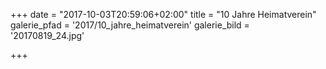 +++
date = "2017-10-03T20:59:06+02:00"
title = "10 Jahre Heimatverein"
galerie_pfad = '2017/10_jahre_heimatverein'
galerie_bild = '20170819_24.jpg'

+++

